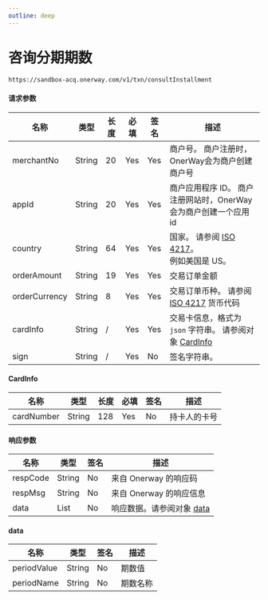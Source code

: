 ```yaml
---
outline: deep
---
```


<script lang="ts" setup>

</script>

# 咨询分期期数  <Badge text="POST" type="tip"></Badge>

`https://sandbox-acq.onerway.com/v1/txn/consultInstallment`

#### 请求参数

<div class="custom-table bordered-table">

| 名称            | 类型     | 长度 | 必填  | 签名  | 描述                                                                                                                                                                                                                   |
|---------------|--------|----|-----|-----|----------------------------------------------------------------------------------------------------------------------------------------------------------------------------------------------------------------------|
| merchantNo    | String | 20 | Yes | Yes | 商户号。 商户注册时，OnerWay会为商户创建商户号                                                                                                                                                                                          |
| appId         | String | 20 | Yes | Yes | 商户应用程序 ID。 商户注册网站时，OnerWay会为商户创建一个应用id                                                                                                                                                                               |
| country       | String | 64 | Yes | Yes | 国家。 请参阅 [ISO 4217](https://en.wikipedia.org/wiki/ISO_4217#List_of_ISO_4217_currency_codes)。 <br><span class="custom-example"><span class="leading-text" >例如</span><span class="custom-example">美国是 US。</span></span> |
| orderAmount   | String | 19 | Yes | Yes | 交易订单金额                                                                                                                                                                                                               |
| orderCurrency | String | 8  | Yes | Yes | 交易订单币种。 请参阅 [ISO 4217](https://en.wikipedia.org/wiki/ISO_4217#List_of_ISO_4217_currency_codes) 货币代码                                                                                                                  |
| cardInfo      | String | /  | Yes | Yes | 交易卡信息，格式为 `json` 字符串。 请参阅对象 [CardInfo](./installment#cardinfo)                                                                                                                                                       |
| sign          | String | /  | Yes | No  | 签名字符串。                                                                                                                                                                                                               |

</div>

#### CardInfo

<div class="custom-table bordered-table">

| 名称         | 类型     | 长度  | 必填  | 签名 | 描述     |
|------------|--------|-----|-----|----|--------|
| cardNumber | String | 128 | Yes | No | 持卡人的卡号 |

</div>

#### 响应参数

<div class="custom-table bordered-table">

| 名称       | 类型     | 签名 | 描述                                       |
|----------|--------|----|------------------------------------------|
| respCode | String | No | 来自 Onerway 的响应码                          |
| respMsg  | String | No | 来自 Onerway 的响应信息                         |
| data     | List   | No | 响应数据。请参阅对象 [data](./installment.md#data) |

</div>

#### data

<div class="custom-table bordered-table">

| 名称          | 类型     | 签名 | 描述   |
|-------------|--------|----|------|
| periodValue | String | No | 期数值  |
| periodName  | String | No | 期数名称 |

</div>